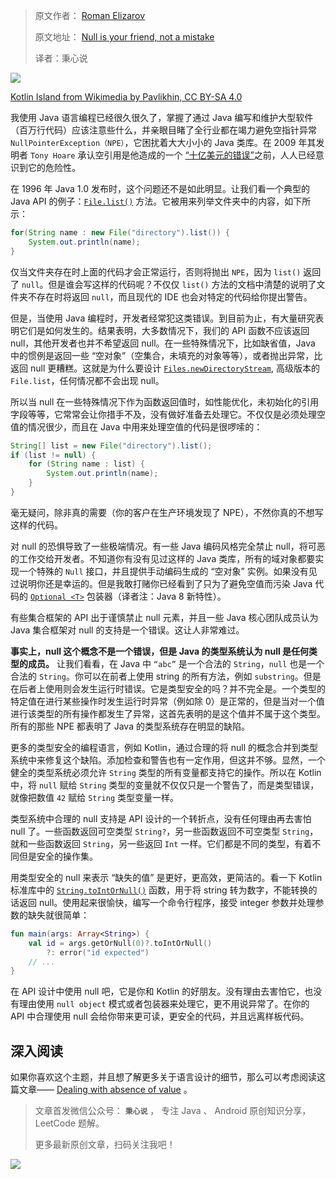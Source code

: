 > 原文作者： [Roman Elizarov](https://medium.com/@elizarov)
>
> 原文地址： [Null is your friend, not a mistake](https://medium.com/@elizarov/null-is-your-friend-not-a-mistake-b63ff1751dd5)
>
> 译者：秉心说

![](https://user-gold-cdn.xitu.io/2019/9/18/16d42d32986fb56c?w=4000&h=1041&f=jpeg&s=715713)

[Kotlin Island from Wikimedia by Pavlikhin, CC BY-SA 4.0](https://commons.wikimedia.org/wiki/File:Kotlin_Island_west_side.jpg)

我使用 Java 语言编程已经很久很久了，掌握了通过 Java 编写和维护大型软件（百万行代码）应该注意些什么，并亲眼目睹了全行业都在竭力避免空指针异常 `NullPointerException（NPE）`，它困扰着大大小小的 Java 类库。在 2009 年其发明者 `Tony Hoare` 承认空引用是他造成的一个 [“十亿美元的错误”](https://www.infoq.com/presentations/Null-References-The-Billion-Dollar-Mistake-Tony-Hoare/)之前，人人已经意识到它的危险性。

在 1996 年 Java 1.0 发布时，这个问题还不是如此明显。让我们看一个典型的 Java API 的例子：[`File.list()`](https://docs.oracle.com/javase/8/docs/api/java/io/File.html#list--) 方法。它被用来列举文件夹中的内容，如下所示：

```java
for(String name : new File("directory").list()) {
    System.out.println(name);
}
```

仅当文件夹存在时上面的代码才会正常运行，否则将抛出 `NPE`，因为 `list()` 返回了 `null`。但是谁会写这样的代码呢？不仅仅 `list()` 方法的文档中清楚的说明了文件夹不存在时将返回 `null`，而且现代的 IDE 也会对特定的代码给你提出警告。

但是，当使用 Java 编程时，开发者经常犯这类错误。到目前为止，有大量研究表明它们是如何发生的。结果表明，大多数情况下，我们的 API 函数不应该返回 null，其他开发者也并不希望返回 null。在一些特殊情况下，比如缺省值，Java 中的惯例是返回一些 “空对象”（空集合，未填充的对象等等），或者抛出异常，比返回 null 更糟糕。这就是为什么要设计 [`Files.newDirectoryStream`](https://docs.oracle.com/javase/8/docs/api/java/nio/file/Files.html#newDirectoryStream-java.nio.file.Path-), 高级版本的 `File.list`，任何情况都不会出现 null。

所以当 null 在一些特殊情况下作为函数返回值时，如性能优化，未初始化的引用字段等等，它常常会让你措手不及，没有做好准备去处理它。不仅仅是必须处理空值的情况很少，而且在 Java 中用来处理空值的代码是很啰嗦的：

```java
String[] list = new File("directory").list();
if (list != null) {
    for (String name : list) {
        System.out.println(name);
    }
}
```

毫无疑问，除非真的需要（你的客户在生产环境发现了 NPE），不然你真的不想写这样的代码。

对 null 的恐惧导致了一些极端情况。有一些 Java 编码风格完全禁止 null，将可恶的工作交给开发者。不知道你有没有见过这样的 Java 类库，所有的域对象都要实现一个特殊的 `Null` 接口，并且提供手动编码生成的 “空对象” 实例。如果没有见过说明你还是幸运的。但是我敢打赌你已经看到了只为了避免空值而污染 Java 代码的 [`Optional <T>`](https://docs.oracle.com/javase/8/docs/api/java/util/Optional.html) 包装器（译者注：Java 8 新特性）。

有些集合框架的 API 出于谨慎禁止 null 元素，并且一些 Java 核心团队成员认为 Java 集合框架对 null 的支持是一个错误。这让人非常难过。

**事实上，null 这个概念不是一个错误，但是 Java 的类型系统认为 null 是任何类型的成员。** 让我们看看，在 Java 中 `“abc”` 是一个合法的 `String`，`null` 也是一个合法的 `String`。你可以在前者上使用 string 的所有方法，例如 `substring`。但是在后者上使用则会发生运行时错误。它是类型安全的吗？并不完全是。一个类型的特定值在进行某些操作时发生运行时异常（例如除 0）是正常的，但是当对一个值进行该类型的所有操作都发生了异常，这首先表明的是这个值并不属于这个类型。所有的那些 NPE 都表明了 Java 的类型系统存在明显的缺陷。

更多的类型安全的编程语言，例如 Kotlin，通过合理的将 null 的概念合并到类型系统中来修复这个缺陷。添加检查和警告也有一定作用，但这并不够。显然，一个健全的类型系统必须允许 `String` 类型的所有变量都支持它的操作。所以在 Kotlin 中，将 `null` 赋给 `String` 类型的变量就不仅仅只是一个警告了，而是类型错误，就像把数值 `42` 赋给 `String` 类型变量一样。

类型系统中合理的 null 支持是 API 设计的一个转折点，没有任何理由再去害怕 null 了。一些函数返回可空类型 `String?`，另一些函数返回不可空类型 `String`，就和一些函数返回 `String`，另一些返回 `Int` 一样。它们都是不同的类型，有着不同但是安全的操作集。

用类型安全的 null 来表示 “缺失的值” 是更好，更高效，更简洁的。看一下 Kotlin 标准库中的 [`String.toIntOrNull()`](https://kotlinlang.org/api/latest/jvm/stdlib/kotlin.text/to-int-or-null.html) 函数，用于将 string 转为数字，不能转换的话返回 null。使用起来很愉快，编写一个命令行程序，接受 integer 参数并处理参数的缺失就很简单：

```kotlin
fun main(args: Array<String>) {
    val id = args.getOrNull(0)?.toIntOrNull()
        ?: error("id expected")
    // ...
}
```

在 API 设计中使用 null 吧，它是你和 Kotlin 的好朋友。没有理由去害怕它，也没有理由使用 `null object` 模式或者包装器来处理它，更不用说异常了。在你的 API 中合理使用 null 会给你带来更可读，更安全的代码，并且远离样板代码。

## 深入阅读

如果你喜欢这个主题，并且想了解更多关于语言设计的细节，那么可以考虑阅读这篇文章—— [Dealing with absence of value](https://medium.com/@elizarov/dealing-with-absence-of-value-307b80534903) 。
> 文章首发微信公众号： **`秉心说`** ， 专注 Java 、 Android 原创知识分享，LeetCode 题解。
>
> 更多最新原创文章，扫码关注我吧！

![](https://user-gold-cdn.xitu.io/2019/4/27/16a5f352eab602c4?w=2800&h=800&f=jpeg&s=178470)
